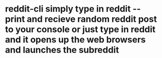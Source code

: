# reddit-cli simply type in reddit --print and recieve random reddit post to your console or just type in reddit and it opens up the web browsers and launches the subreddit

